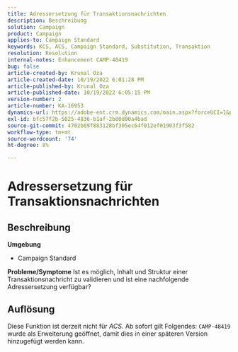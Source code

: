 ```yaml
---
title: Adressersetzung für Transaktionsnachrichten
description: Beschreibung
solution: Campaign
product: Campaign
applies-to: Campaign Standard
keywords: KCS, ACS, Campaign Standard, Substitution, Transaktion
resolution: Resolution
internal-notes: Enhancement CAMP-48419
bug: false
article-created-by: Krunal Oza
article-created-date: 10/19/2022 6:01:28 PM
article-published-by: Krunal Oza
article-published-date: 10/19/2022 6:05:15 PM
version-number: 2
article-number: KA-16953
dynamics-url: https://adobe-ent.crm.dynamics.com/main.aspx?forceUCI=1&pagetype=entityrecord&etn=knowledgearticle&id=b72c890b-d84f-ed11-bba2-00224808679b
exl-id: bfc57f2b-5025-4836-b1af-2b00d00a4bad
source-git-commit: 4702b69f883128bf305ec64f012ef01903f3f582
workflow-type: tm+mt
source-wordcount: '74'
ht-degree: 8%

---
```


# Adressersetzung für Transaktionsnachrichten

## Beschreibung

<b>Umgebung</b>
- Campaign Standard



<b>Probleme/Symptome</b>
Ist es möglich, Inhalt und Struktur einer Transaktionsnachricht zu validieren und ist eine nachfolgende Adressersetzung verfügbar?


## Auflösung


Diese Funktion ist derzeit nicht für *ACS*. Ab sofort gilt Folgendes: `CAMP-48419` wurde als Erweiterung geöffnet, damit dies in einer späteren Version hinzugefügt werden kann.
